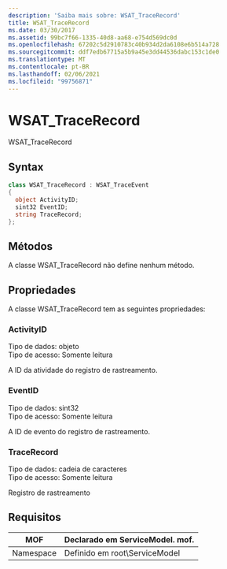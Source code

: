 ```yaml
---
description: 'Saiba mais sobre: WSAT_TraceRecord'
title: WSAT_TraceRecord
ms.date: 03/30/2017
ms.assetid: 99bc7f66-1335-40d8-aa68-e754d569dc0d
ms.openlocfilehash: 67202c5d2910783c40b934d2da6108e6b514a728
ms.sourcegitcommit: ddf7edb67715a5b9a45e3dd44536dabc153c1de0
ms.translationtype: MT
ms.contentlocale: pt-BR
ms.lasthandoff: 02/06/2021
ms.locfileid: "99756871"
---
```

# <a name="wsat_tracerecord"></a>WSAT_TraceRecord

WSAT_TraceRecord  
  
## <a name="syntax"></a>Syntax  
  
```csharp
class WSAT_TraceRecord : WSAT_TraceEvent  
{  
  object ActivityID;  
  sint32 EventID;  
  string TraceRecord;  
};  
```  
  
## <a name="methods"></a>Métodos  

 A classe WSAT_TraceRecord não define nenhum método.  
  
## <a name="properties"></a>Propriedades  

 A classe WSAT_TraceRecord tem as seguintes propriedades:  
  
### <a name="activityid"></a>ActivityID  

 Tipo de dados: objeto  
Tipo de acesso: Somente leitura  
  
 A ID da atividade do registro de rastreamento.  
  
### <a name="eventid"></a>EventID  

 Tipo de dados: sint32  
Tipo de acesso: Somente leitura  
  
 A ID de evento do registro de rastreamento.  
  
### <a name="tracerecord"></a>TraceRecord  

 Tipo de dados: cadeia de caracteres  
Tipo de acesso: Somente leitura  
  
 Registro de rastreamento  
  
## <a name="requirements"></a>Requisitos  
  
|MOF|Declarado em ServiceModel. mof.|  
|---------|-----------------------------------|  
|Namespace|Definido em root\ServiceModel|
